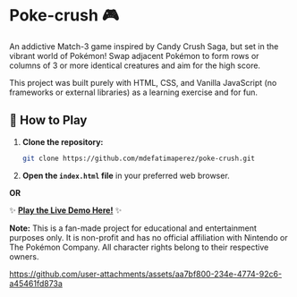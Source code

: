 # Poke-crush 🎮

An addictive Match-3 game inspired by Candy Crush Saga, but set in the vibrant world of Pokémon! Swap adjacent Pokémon to form rows or columns of 3 or more identical creatures and aim for the high score.

This project was built purely with HTML, CSS, and Vanilla JavaScript (no frameworks or external libraries) as a learning exercise and for fun.


## 🚀 How to Play

1.  **Clone the repository:**
    ```bash
    git clone https://github.com/mdefatimaperez/poke-crush.git
    ```
   
2.  **Open the `index.html` file** in your preferred web browser.

**OR**

✨ **[Play the Live Demo Here!](https://mdefatimaperez.github.io/poke-crush/)** ✨

  
**Note:** This is a fan-made project for educational and entertainment purposes only. It is non-profit and has no official affiliation with Nintendo or The Pokémon Company. All character rights belong to their respective owners.


https://github.com/user-attachments/assets/aa7bf800-234e-4774-92c6-a45461fd873a

